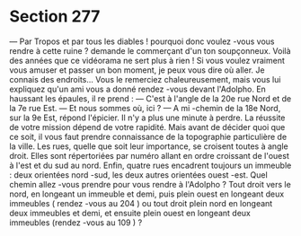 # Section 277

— Par Tropos et par tous les diables ! pourquoi donc voulez -vous
vous rendre à cette ruine ? demande le commerçant d'un ton
soupçonneux. Voilà des années que ce vidéorama ne sert plus à
rien ! Si  vous voulez vraiment vous amuser et passer un bon
moment, je peux vous dire où aller. Je connais des endroits...
Vous le remerciez chaleureusement, mais vous lui expliquez
qu'un ami vous a donné rendez -vous devant l'Adolpho. En
haussant les épaules, il re prend :
— C'est à l'angle de la 20e rue Nord et de la 7e rue Est.
— Et nous sommes où, ici ?
— A mi -chemin de la 18e Nord, sur la 9e Est, répond l'épicier.
Il n'y a plus une minute à perdre. La réussite de votre mission
dépend de votre rapidité. Mais avant  de décider quoi que ce soit,
il vous faut prendre connaissance de la topographie particulière
de la ville. Les rues, quelle que soit leur importance, se croisent
toutes à angle droit. Elles sont répertoriées par numéro allant en
ordre croissant de l'ouest  à l'est et du sud au nord. Enfin, quatre
rues encadrent toujours un immeuble : deux orientées nord -sud,
les deux autres orientées ouest -est. Quel chemin allez -vous
prendre pour vous rendre à l'Adolpho ? Tout droit vers le nord,
en longeant un immeuble et demi, puis plein ouest en longeant
deux immeubles ( rendez -vous  au 204 ) ou tout droit plein nord
en longeant deux immeubles et demi, et ensuite plein ouest en
longeant deux immeubles (rendez -vous au 109 ) ?